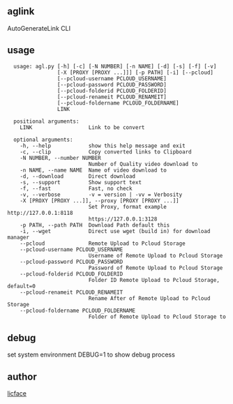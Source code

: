 aglink
-------------
AutoGenerateLink CLI

usage
-----------

      usage: agl.py [-h] [-c] [-N NUMBER] [-n NAME] [-d] [-s] [-f] [-v]
                    [-X [PROXY [PROXY ...]]] [-p PATH] [-i] [--pcloud]
                    [--pcloud-username PCLOUD_USERNAME]
                    [--pcloud-password PCLOUD_PASSWORD]
                    [--pcloud-folderid PCLOUD_FOLDERID]
                    [--pcloud-renameit PCLOUD_RENAMEIT]
                    [--pcloud-foldername PCLOUD_FOLDERNAME]
                    LINK

      positional arguments:
        LINK                  Link to be convert

      optional arguments:
        -h, --help            show this help message and exit
        -c, --clip            Copy converted links to Clipboard
        -N NUMBER, --number NUMBER
                              Number of Quality video download to
        -n NAME, --name NAME  Name of video download to
        -d, --download        Direct download
        -s, --support         Show support text
        -f, --fast            Fast, no check
        -v, --verbose         -v = version | -vv = Verbosity
        -X [PROXY [PROXY ...]], --proxy [PROXY [PROXY ...]]
                              Set Proxy, format example http://127.0.0.1:8118
                              https://127.0.0.1:3128
        -p PATH, --path PATH  Download Path default this
        -i, --wget            Direct use wget (build in) for download manager
        --pcloud              Remote Upload to Pcloud Storage
        --pcloud-username PCLOUD_USERNAME
                              Username of Remote Upload to Pcloud Storage
        --pcloud-password PCLOUD_PASSWORD
                              Password of Remote Upload to Pcloud Storage
        --pcloud-folderid PCLOUD_FOLDERID
                              Folder ID Remote Upload to Pcloud Storage, default=0
        --pcloud-renameit PCLOUD_RENAMEIT
                              Rename After of Remote Upload to Pcloud Storage
        --pcloud-foldername PCLOUD_FOLDERNAME
                              Folder of Remote Upload to Pcloud Storage to
                              
debug
-----------
set system environment DEBUG=1 to show debug process

author
--------
[licface](mailto:licface@yahoo.com)

